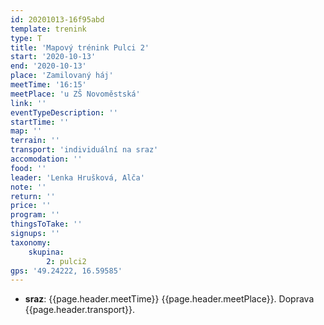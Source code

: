 ```yaml
---
id: 20201013-16f95abd
template: trenink
type: T
title: 'Mapový trénink Pulci 2'
start: '2020-10-13'
end: '2020-10-13'
place: 'Zamilovaný háj'
meetTime: '16:15'
meetPlace: 'u ZŠ Novoměstská'
link: ''
eventTypeDescription: ''
startTime: ''
map: ''
terrain: ''
transport: 'individuální na sraz'
accomodation: ''
food: ''
leader: 'Lenka Hrušková, Alča'
note: ''
return: ''
price: ''
program: ''
thingsToTake: ''
signups: ''
taxonomy:
    skupina:
        2: pulci2
gps: '49.24222, 16.59585'
---
```


* **sraz**: {{page.header.meetTime}} {{page.header.meetPlace}}. Doprava {{page.header.transport}}.
